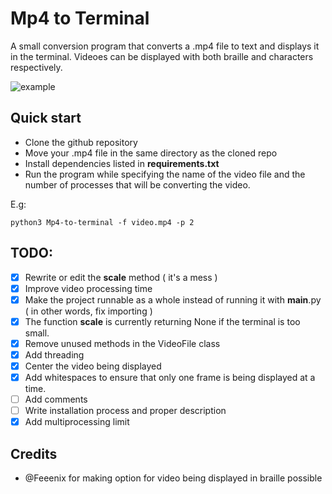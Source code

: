 # Mp4 to Terminal

A small conversion program that converts a .mp4 file to text and displays it in the terminal. Videoes can be displayed with both braille and characters respectively. 

![example](https://user-images.githubusercontent.com/77408372/157014508-cb7e3923-2350-401a-a63f-13e9d9420fb9.gif)

## Quick start

- Clone the github repository
- Move your .mp4 file in the same directory as the cloned repo
- Install dependencies listed in __requirements.txt__
- Run the program while specifying the name of the video file and the number of processes that will be converting the video. 

E.g:
```
python3 Mp4-to-terminal -f video.mp4 -p 2
```


## TODO: 
- [x] Rewrite or edit the __scale__ method ( it's a mess )
- [x] Improve video processing time 
- [x] Make the project runnable as a whole instead of running it with __main__.py ( in other words, fix importing )
- [x] The function __scale__ is currently returning None if the terminal is too small.
- [x] Remove unused methods in the VideoFile class
- [x] Add threading
- [x] Center the video being displayed
- [x] Add whitespaces to ensure that only one frame is being displayed at a time.
- [ ] Add comments 
- [ ] Write installation process and proper description
- [x] Add multiprocessing limit

## Credits

- @Feeenix for making option for video being displayed in braille possible
